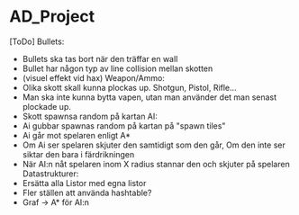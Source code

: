 # AD_Project

[ToDo]
Bullets:
- Bullets ska tas bort när den träffar en wall
- Bullet har någon typ av line collision mellan skotten
- (visuel effekt vid hax)
Weapon/Ammo:
- Olika skott skall kunna plockas up. Shotgun, Pistol, Rifle...
- Man ska inte kunna bytta vapen, utan man använder det man senast plockade up.
- Skott spawnsa random på kartan
AI:
- Ai gubbar spawnas random på kartan på "spawn tiles"
- Ai går mot spelaren enligt A*
- Om Ai ser spelaren skjuter den samtidigt som den går, Om den inte ser siktar den bara i färdrikningen
- När AI:n nåt spelaren inom X radius stannar den och skjuter på spelaren
Datastrukturer:
- Ersätta alla Listor med egna listor
- Fler ställen att använda hashtable?
- Graf -> A* för AI:n

